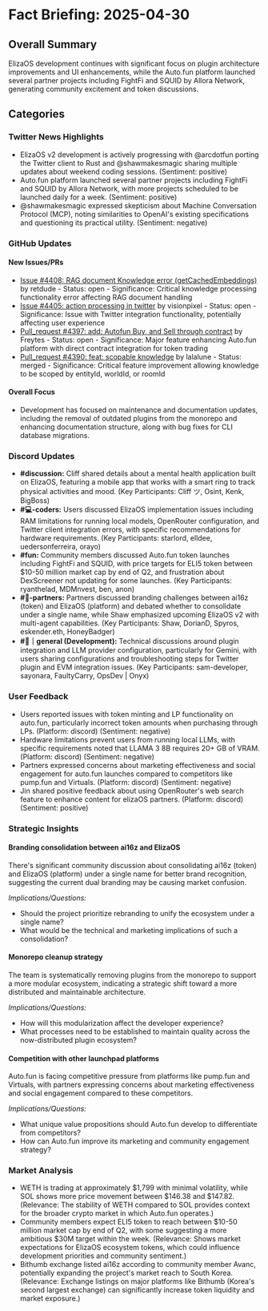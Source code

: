 # Fact Briefing: 2025-04-30

## Overall Summary
ElizaOS development continues with significant focus on plugin architecture improvements and UI enhancements, while the Auto.fun platform launched several partner projects including FightFi and SQUID by Allora Network, generating community excitement and token discussions.

## Categories

### Twitter News Highlights
- ElizaOS v2 development is actively progressing with @arcdotfun porting the Twitter client to Rust and @shawmakesmagic sharing multiple updates about weekend coding sessions. (Sentiment: positive)
- Auto.fun platform launched several partner projects including FightFi and SQUID by Allora Network, with more projects scheduled to be launched daily for a week. (Sentiment: positive)
- @shawmakesmagic expressed skepticism about Machine Conversation Protocol (MCP), noting similarities to OpenAI's existing specifications and questioning its practical utility. (Sentiment: negative)

### GitHub Updates

#### New Issues/PRs
- [Issue #4408: RAG document Knowledge error (getCachedEmbeddings)](https://github.com/elizaOS/eliza/issues/4408) by retdude - Status: open - Significance: Critical knowledge processing functionality error affecting RAG document handling
- [Issue #4405: action processing in twitter](https://github.com/elizaOS/eliza/issues/4405) by visionpixel - Status: open - Significance: Issue with Twitter integration functionality, potentially affecting user experience
- [Pull_request #4397: add: Autofun Buy, and Sell through contract](https://github.com/elizaOS/eliza/pull/4397) by Freytes - Status: open - Significance: Major feature enhancing Auto.fun platform with direct contract integration for token trading
- [Pull_request #4390: feat: scopable knowledge](https://github.com/elizaOS/eliza/pull/4390) by lalalune - Status: merged - Significance: Critical feature improvement allowing knowledge to be scoped by entityId, worldId, or roomId

#### Overall Focus
- Development has focused on maintenance and documentation updates, including the removal of outdated plugins from the monorepo and enhancing documentation structure, along with bug fixes for CLI database migrations.

### Discord Updates
- **#discussion:** Cliff shared details about a mental health application built on ElizaOS, featuring a mobile app that works with a smart ring to track physical activities and mood. (Key Participants: Cliff ツ, Osint, Kenk, BigBoss)
- **#💻-coders:** Users discussed ElizaOS implementation issues including RAM limitations for running local models, OpenRouter configuration, and Twitter client integration errors, with specific recommendations for hardware requirements. (Key Participants: starlord, elldee, uedersonferreira, orayo)
- **#fun:** Community members discussed Auto.fun token launches including FightFi and SQUID, with price targets for ELI5 token between $10-50 million market cap by end of Q2, and frustration about DexScreener not updating for some launches. (Key Participants: ryanthelad, MDMnvest, ben, anon)
- **#🥇-partners:** Partners discussed branding challenges between ai16z (token) and ElizaOS (platform) and debated whether to consolidate under a single name, while Shaw emphasized upcoming ElizaOS v2 with multi-agent capabilities. (Key Participants: Shaw, DorianD, Spyros, eskender.eth, HoneyBadger)
- **#💬｜general (Development):** Technical discussions around plugin integration and LLM provider configuration, particularly for Gemini, with users sharing configurations and troubleshooting steps for Twitter plugin and EVM integration issues. (Key Participants: sam-developer, sayonara, FaultyCarry, OpsDev | Onyx)

### User Feedback
- Users reported issues with token minting and LP functionality on auto.fun, particularly incorrect token amounts when purchasing through LPs. (Platform: discord) (Sentiment: negative)
- Hardware limitations prevent users from running local LLMs, with specific requirements noted that LLAMA 3 8B requires 20+ GB of VRAM. (Platform: discord) (Sentiment: negative)
- Partners expressed concerns about marketing effectiveness and social engagement for auto.fun launches compared to competitors like pump.fun and Virtuals. (Platform: discord) (Sentiment: negative)
- Jin shared positive feedback about using OpenRouter's web search feature to enhance content for elizaOS partners. (Platform: discord) (Sentiment: positive)

### Strategic Insights

#### Branding consolidation between ai16z and ElizaOS
There's significant community discussion about consolidating ai16z (token) and ElizaOS (platform) under a single name for better brand recognition, suggesting the current dual branding may be causing market confusion.

*Implications/Questions:*
  - Should the project prioritize rebranding to unify the ecosystem under a single name?
  - What would be the technical and marketing implications of such a consolidation?

#### Monorepo cleanup strategy
The team is systematically removing plugins from the monorepo to support a more modular ecosystem, indicating a strategic shift toward a more distributed and maintainable architecture.

*Implications/Questions:*
  - How will this modularization affect the developer experience?
  - What processes need to be established to maintain quality across the now-distributed plugin ecosystem?

#### Competition with other launchpad platforms
Auto.fun is facing competitive pressure from platforms like pump.fun and Virtuals, with partners expressing concerns about marketing effectiveness and social engagement compared to these competitors.

*Implications/Questions:*
  - What unique value propositions should Auto.fun develop to differentiate from competitors?
  - How can Auto.fun improve its marketing and community engagement strategy?

### Market Analysis
- WETH is trading at approximately $1,799 with minimal volatility, while SOL shows more price movement between $146.38 and $147.82. (Relevance: The stability of WETH compared to SOL provides context for the broader crypto market in which Auto.fun operates.)
- Community members expect ELI5 token to reach between $10-50 million market cap by end of Q2, with some suggesting a more ambitious $30M target within the week. (Relevance: Shows market expectations for ElizaOS ecosystem tokens, which could influence development priorities and community sentiment.)
- Bithumb exchange listed ai16z according to community member Avanc, potentially expanding the project's market reach to South Korea. (Relevance: Exchange listings on major platforms like Bithumb (Korea's second largest exchange) can significantly increase token liquidity and market exposure.)
